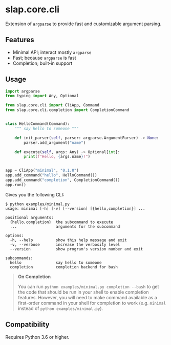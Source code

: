 # slap.core.cli

Extension of [`argparse`][0] to provide fast and customizable argument parsing.

  [0]: https://docs.python.org/3/library/argparse.html

## Features

* Minimal API; interact mostly `argparse`
* Fast; because `argparse` is fast
* Completion; built-in support

## Usage

```py
import argparse
from typing import Any, Optional

from slap.core.cli import CliApp, Command
from slap.core.cli.completion import CompletionCommand


class HelloCommand(Command):
    """ say hello to someone """

    def init_parser(self, parser: argparse.ArgumentParser) -> None:
        parser.add_argument("name")

    def execute(self, args: Any) -> Optional[int]:
        print(f"Hello, {args.name}!")


app = CliApp("minimal", "0.1.0")
app.add_command("hello", HelloCommand())
app.add_command("completion", CompletionCommand())
app.run()
```

Gives you the following CLI:

```
$ python examples/minimal.py
usage: minimal [-h] [-v] [--version] [{hello,completion}] ...

positional arguments:
  {hello,completion}  the subcommand to execute
  ...                 arguments for the subcommand

options:
  -h, --help          show this help message and exit
  -v, --verbose       increase the verbosity level
  --version           show program's version number and exit

subcommands:
  hello               say hello to someone
  completion          completion backend for bash
```

> __On Completion__
>
>
> You can run `python examples/minimal.py completion --bash` to get the code that should be run in your
> shell to enable completion features. However, you will need to make command available as a first-order
> command in your shell for completion to work (e.g. `minimal` instead of `python examples/minimal.py`).

## Compatibility

Requires Python 3.6 or higher.

